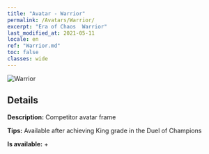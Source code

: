 ```yaml
---
title: "Avatar - Warrior"
permalink: /Avatars/Warrior/
excerpt: "Era of Chaos  Warrior"
last_modified_at: 2021-05-11
locale: en
ref: "Warrior.md"
toc: false
classes: wide
---
```

 ![Warrior](/images/a/avatarFrame_1.png)

## Details

 **Description:** Competitor avatar frame 

 **Tips:** Available after achieving King grade in the Duel of Champions 

 **Is available:**  + 

